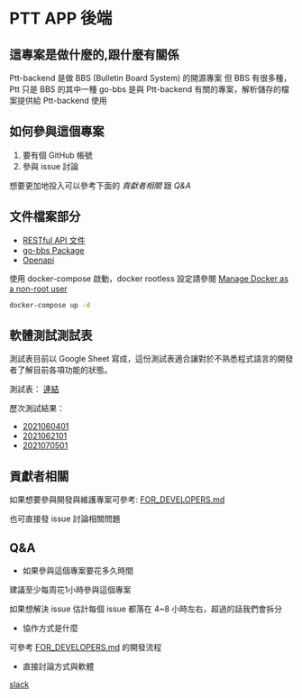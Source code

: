 # PTT APP 後端

## 這專案是做什麼的,跟什麼有關係

Ptt-backend 是做 BBS (Bulletin Board System) 的開源專案
但 BBS 有很多種，Ptt 只是 BBS 的其中一種
go-bbs 是與 Ptt-backend 有關的專案，解析儲存的檔案提供給 Ptt-backend 使用

## 如何參與這個專案

1. 要有個 GitHub 帳號
2. 參與 issue 討論

想要更加地投入可以參考下面的 *貢獻者相關* 跟 *Q&A*

## 文件檔案部分

* [RESTful API 文件](https://docs.google.com/document/d/18DsZOyrlr5BIl2kKxZH7P2QxFLG02xL2SO0PzVHVY3k/edit?usp=sharing)
* [go-bbs Package](https://github.com/Ptt-official-app/go-bbs)
* [Openapi](http://localhost:8081/swagger) 

使用 docker-compose 啟動，docker rootless 設定請參閱 [Manage Docker as a non-root user](https://docs.docker.com/engine/install/linux-postinstall/#manage-docker-as-a-non-root-user)

```sh
docker-compose up -d
```

## 軟體測試測試表

測試表目前以 Google Sheet 寫成，這份測試表適合讓對於不熟悉程式語言的開發者了解目前各項功能的狀態。

測試表： [連結](https://docs.google.com/spreadsheets/d/1uo4AJuSi5xTXEht2o2EHogLivCJlJqlLaeqoj1RceDY/edit?usp=sharing)

歷次測試結果：

* [2021060401](https://docs.google.com/spreadsheets/d/1dyfmWZJaTiDrSMIFZ6ynmfeTWU3h45ScW1eyKFJU494/edit?usp=sharing)
* [2021062101](https://docs.google.com/spreadsheets/d/1RGIQPN6KfiCzWRQe-BeTXFUTvdwytOv0Yhd5a8ixCLk/edit?usp=sharing)
* [2021070501](https://docs.google.com/spreadsheets/d/1thxyY9jf2GkK3DMgGO1bAHWE3BmsFb4p5Ot5eAgbaII/edit?usp=sharing)

## 貢獻者相關

如果想要參與開發與維護專案可參考: [FOR_DEVELOPERS.md](https://github.com/Ptt-official-app/Ptt-backend/blob/development/FOR_DEVELOPERS.md)

也可直接發 issue 討論相關問題

## Q&A

* 如果參與這個專案要花多久時間

建議至少每周花1小時參與這個專案

如果想解決 issue 估計每個 issue 都落在 4\~8 小時左右，超過的話我們會拆分

* 協作方式是什麼

可參考 [FOR_DEVELOPERS.md](https://github.com/Ptt-official-app/Ptt-backend/blob/development/FOR_DEVELOPERS.md) 的開發流程

* 直接討論方式與軟體

[slack](https://g0v-tw.slack.com/archives/C01K6RAR17Y)

